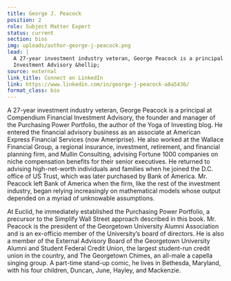 ```yaml
---
title: George J. Peacock
position: 2
role: Subject Matter Expert
status: current
section: bios
img: uploads/author-george-j-peacock.png
lead: |
  A 27-year investment industry veteran, George Peacock is a principal at Compendium Financial
  Investment Advisory &hellip;
source: external
link_title: Connect on LinkedIn
link: https://www.linkedin.com/in/george-j-peacock-a8a5436/
format_class: bio
---
```


A 27-year investment industry veteran, George Peacock is a principal at Compendium Financial
Investment Advisory, the founder and manager of the Purchasing Power Portfolio, the author of the
Yoga of Investing blog. He entered the financial advisory business as an associate at American
Express Financial Services (now Ameriprise). He also worked at the Wallace Financial Group, a
regional insurance, investment, retirement, and financial planning firm, and Mullin Consulting,
advising Fortune 1000 companies on niche compensation benefits for their senior executives. He
returned to advising high-net-worth individuals and families when he joined the D.C. office of US
Trust, which was later purchased by Bank of America. Mr. Peacock left Bank of America when the firm,
like the rest of the investment industry, began relying increasingly on mathematical models whose
output depended on a myriad of unknowable assumptions.

At Euclid, he immediately established the Purchasing Power Portfolio, a precursor to the Simplify
Wall Street approach described in this book. Mr. Peacock is the president of the Georgetown
University Alumni Association and is an ex-officio member of the University’s board of directors. He
is also a member of the External Advisory Board of the Georgetown University Alumni and Student
Federal Credit Union, the largest student-run credit union in the country, and The Georgetown
Chimes, an all-male a capella singing group. A part-time stand-up comic, he lives in Bethesda,
Maryland, with his four children, Duncan, June, Hayley, and Mackenzie.

